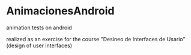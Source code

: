 # AnimacionesAndroid
animation tests on android

realized as an exercise for the course "Desineo de Interfaces de Usario" (design of user interfaces)

